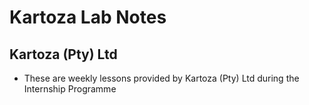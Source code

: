 # Kartoza Lab Notes

## Kartoza (Pty) Ltd 

- These are weekly lessons provided by Kartoza (Pty) Ltd during the Internship Programme        